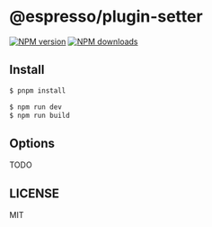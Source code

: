 # @espresso/plugin-setter

[![NPM version](https://img.shields.io/npm/v/@espresso/plugin-setter.svg?style=flat)](https://npmjs.org/package/@espresso/plugin-setter)
[![NPM downloads](http://img.shields.io/npm/dm/@espresso/plugin-setter.svg?style=flat)](https://npmjs.org/package/@espresso/plugin-setter)

## Install

```bash
$ pnpm install
```

```bash
$ npm run dev
$ npm run build
```

## Options

TODO

## LICENSE

MIT
